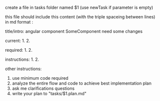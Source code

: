 create a file in tasks folder named  $1 (use newTask if parameter is empty)

this file should include this content (with the triple spaceing between lines) in md format :


title/intro:
angular component   SomeComponent    need some changes




current:
1. 
2. 



required:
1. 
2. 



instructions:
1. 
2. 




other instructions:
1. use minimum code required
2. analyze the entire flow and code to achieve best implementation plan
3. ask me clarifications questions
4. write your plan to "tasks/$1.plan.md"
